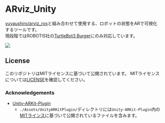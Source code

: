 # ARviz_Unity

[yuyaushiro/arviz_ros](https://github.com/yuyaushiro/arviz_ros)と組み合わせて使用する、ロボットの状態をARで可視化するツールです。  
現段階ではROBOTIS社の[TurtleBot3 Burger](http://emanual.robotis.com/docs/en/platform/turtlebot3/specifications/)にのみ対応しています。

[![](https://i.gyazo.com/4a023e2039cac9a72d7266d878509073.gif)](https://twitter.com/Ushiro_OTF/status/1144543273467334656)

## License

このリポジトリはMITライセンスに基づいて公開されています。 MITライセンスについては[LICENSE](./LICENSE)を確認してください。

### Acknowledgements

* [Unity-ARKit-Plugin](https://bitbucket.org/Unity-Technologies/unity-arkit-plugin/)
  * `./Assets/UnityARKitPlugin/`ディレクトリには`Unity-ARKit-Plugin`内の[MITラインス](https://bitbucket.org/Unity-Technologies/unity-arkit-plugin/src/default/LICENSES/MIT_LICENSE)に基づいて公開されているファイルを含みます。


